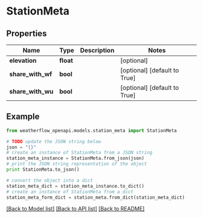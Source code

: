 # StationMeta


## Properties
Name | Type | Description | Notes
------------ | ------------- | ------------- | -------------
**elevation** | **float** |  | [optional] 
**share_with_wf** | **bool** |  | [optional] [default to True]
**share_with_wu** | **bool** |  | [optional] [default to True]

## Example

```python
from weatherflow_openapi.models.station_meta import StationMeta

# TODO update the JSON string below
json = "{}"
# create an instance of StationMeta from a JSON string
station_meta_instance = StationMeta.from_json(json)
# print the JSON string representation of the object
print StationMeta.to_json()

# convert the object into a dict
station_meta_dict = station_meta_instance.to_dict()
# create an instance of StationMeta from a dict
station_meta_form_dict = station_meta.from_dict(station_meta_dict)
```
[[Back to Model list]](../README.md#documentation-for-models) [[Back to API list]](../README.md#documentation-for-api-endpoints) [[Back to README]](../README.md)


